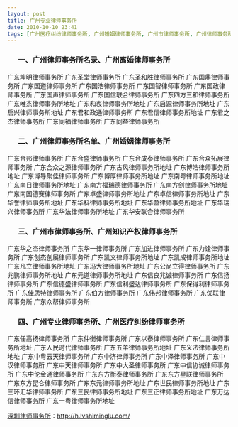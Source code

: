 ```yaml
---
layout: post
title: 广州专业律师事务所
date: 2010-10-10 23:41
tags: [广州医疗纠纷律师事务所, 广州婚姻律师事务所, 广州市律师事务所, 广州律师事务所名单, 广州律师事务所名录, 广州知识产权律师事务所, 广州离婚律师事务所, 深圳律师事务所, 深圳法律咨询电话]
---
```

<ol>
<h3>一、广州律师事务所名录、广州离婚律师事务所</h3>
</ol>
广东坤明律师事务所
广东圣堂律师事务所
广东圣和胜律师事务所
广东国鼎律师事务所
广东国道律师事务所
广东国浩律师事务所
广东国智律师事务所
广东国政律师事务所
广东国声律师事务所
广东国信联合律师事务所
广东四方三和律师事务所
广东唯杰律师事务所地址
广东和衷律师事务所地址
广东启源律师事务所地址
广东启兴律师事务所地址
广东君和政通律师事务所
广东君信律师事务所地址
广东君之杰律师事务所
广东同福律师事务所
广东同益律师事务所
<ol>
<h3>二、广州律师事务所名单、广州婚姻律师事务所</h3>
</ol>
广东合邦律师事务所
广东合盛律师事务所
广东合成泰律师事务所
广东合众拓展律师事务所
广东合众之源律师事务所
广东古风律师事务所地址
广东博浩律师事务所地址
广东博导聚佳律师事务所
广东博厚律师事务所地址
广东南粤律师事务所地址
广东南日律师事务所地址
广东南方福瑞德律师事务所
广东南方剑律师事务所地址
广东南国德赛律师事务所
广东卓盛律师事务所地址
广东卓信律师事务所地址
广东华誉律师事务所地址
广东华科律师事务所地址
广东华盈律师事务所地址
广东华瑞兴律师事务所
广东华法律师事务所地址
广东华安联合律师事务所
<ol>
<h3>三、广州市律师事务所、广州知识产权律师事务所</h3>
</ol>
广东华之杰律师事务所
广东华一律师事务所
广东加进律师事务所
广东力诠律师事务所
广东创杰创展律师事务所
广东凯文律师事务所地址
广东凯成律师事务所地址
广东凡立律师事务所地址
广东冯大律师事务所地址
广东公尚立得律师事务所
广东兆鹏律师事务所地址
广东元道律师事务所地址
广东信良兆诚律师事务所
广东信扬律师事务所
广东信德盛律师事务所
广东信利盛达律师事务所
广东保得利律师事务所
广东佳思特律师事务所
广东伯方律师事务所
广东伟邦律师事务所
广东优联律师事务所
广东众帮律师事务所
<ol>
<h3>四、广州专业律师事务所、广州医疗纠纷律师事务所</h3>
</ol>
广东任高扬律师事务所
广东仲衡律师事务所
广东以泰律师事务所
广东仁言律师事务所地址
广东人民时代律师事务所
广东五羊律师事务所地址
广东义法律师事务所地址
广东中粤云天律师事务所
广东中济律师事务所
广东中泽律师事务所
广东中汉律师事务所
广东中天律师事务所
广东中大圣律师事务所
广东中信协诚律师事务所
广东中伦金通律师事务所
广东东方衡泰律师事务所
广东东方星联律师事务所
广东东方昆仑律师事务所
广东东元律师事务所地址
广东世民律师事务所地址
广东三环汇华律师事务所
广东三民律师事务所地址
广东三正律师事务所地址
广东万达信律师事务所
广东一粤律师事务所地址

<a href="http://h.lvshiminglu.com/">深圳律师事务所</a>：<a href="http://h.lvshiminglu.com/">http://h.lvshiminglu.com/</a>

